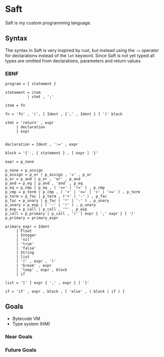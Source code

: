 # Saft

Saft is my custom programming language.

## Syntax

The syntax in Saft is very inspired by rust, but instead using the `:=` operator for declarations instead of the `let` keyword.
Since Saft is not yet typed all types are omitted from declarations, parameters and return values.

### EBNF

```
program = { statement }

statement = item
          | stmt , ';'

item = fn

fn = 'fn' , '(', [ Ident , {',' , Ident } ] ')' block

stmt = 'return' , expr
     | declaration
     | expr


declaration = Ident , ':=' , expr

block = '{' , { statement } , [ expr ] '}'

expr = p_none

p_none = p_assign
p_assign = p_or | p_assign , '=' , p_or
p_or = p_and | p_or , 'or' , p_and
p_and = p_eq | p_and , 'and' , p_eq
p_eq = p_cmp | p_eq , ( '==' | '!=' ) , p_cmp
p_cmp = p_term | p_cmp , ( '<' | '<=' | '>' | '>=' ) , p_term
p_term = p_fac | p_term , ('+' | '-' ) , p_fac
p_fac = p_unary | p_fac ( '*' | '-' ) , p_unary
p_unary = p_exp | ( '-' | '!' ) , p_unary
p_exp = p_call | p_call , '^' , p_exp
p_call = p_primary | p_call , '(' [ expr { ',' expr } ] ')'
p_primary = primary_expr

primary_expr = Ident
     | Float
     | Integer
     | 'nil'
     | 'true'
     | 'false'
     | String
     | list
     | '(' , expr , ')'
     | 'break' , expr
     | 'loop' , expr , block
     | if

list = '[' [ expr { ',' , expr } ] ']'

if = 'if' , expr , block , [ 'else' , ( block | if ) ]
```

## Goals

- Bytecode VM
- Type system (HM)

### Near Goals

### Future Goals
